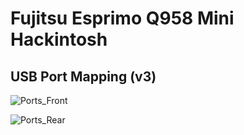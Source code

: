 # Fujitsu Esprimo Q958 Mini Hackintosh

## USB Port Mapping (v3)

![Ports_Front](https://github.com/user-attachments/assets/0a417d39-e327-4f0f-88e4-4b2fea9b0571)

![Ports_Rear](https://github.com/user-attachments/assets/4303d121-559b-490a-8a2f-b7c487628d46)
